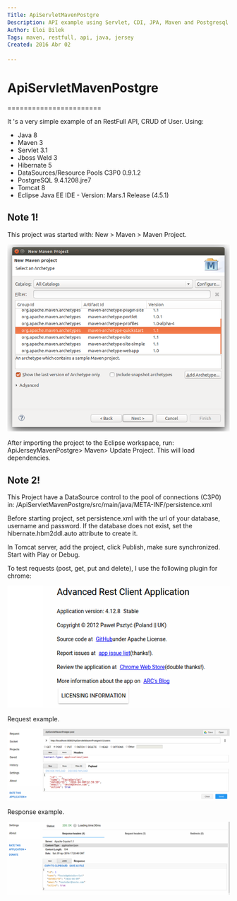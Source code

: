 ```yaml
---
Title: ApiServletMavenPostgre
Description: API example using Servlet, CDI, JPA, Maven and Postgresql.
Author: Eloi Bilek
Tags: maven, restfull, api, java, jersey
Created: 2016 Abr 02

---
```


# ApiServletMavenPostgre
=======================

It 's a very simple example of an RestFull API, CRUD of User.
Using:
* Java 8
* Maven 3
* Servlet 3.1
* Jboss Weld 3
* Hibernate 5
* DataSources/Resource Pools C3P0 0.9.1.2
* PostgreSQL 9.4.1208.jre7
* Tomcat 8
* Eclipse Java EE IDE - Version: Mars.1 Release (4.5.1)

## Note 1!
This project was started with: New > Maven > Maven Project.

![new maven project](https://github.com/EloiBilek/eloibilek.github.io/raw/master/SMP/new_maven_project.png)

After importing the project to the Eclipse workspace, run: ApiJerseyMavenPostgre> Maven> Update Project. This will load dependencies.

## Note 2!
This Project have a DataSource control to the pool of connections (C3P0) in:
/ApiServletMavenPostgre/src/main/java/META-INF/persistence.xml

Before starting project, set persistence.xml with the url of your database, username and password. If the database does not exist, set the hibernate.hbm2ddl.auto attribute to create it.

In Tomcat server, add the project, click Publish, make sure synchronized.
Start with Play or Debug.

To test requests (post, get, put and delete), I use the following plugin for chrome:

![rest plugin](https://github.com/EloiBilek/eloibilek.github.io/raw/master/SMP/chrome_rest_plugin.png)

Request example.

![request test](https://github.com/EloiBilek/eloibilek.github.io/raw/master/SvMP/request_test.png)

Response example.

![response test](https://github.com/EloiBilek/eloibilek.github.io/raw/master/SvMP/response_test.png)
